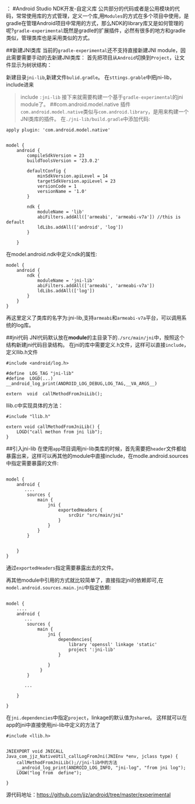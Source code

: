 ：
#Android Studio NDK开发-自定义库
公共部分的代码或者是公用模块的代码，常常使用库的方式管理，定义一个库,用`Modules`的方式在多个项目中使用，是gradle在管理Android项目中常用的方式，那么NDK的library库又是如何管理的呢?`gradle-experimental`既然是gradle的扩展插件，必然有很多的地方和gradle类似，管理类库也是采用类似的方式。

##新建JNI类库
当前的`gradle-experimental`还不支持直接新建JNI module，因此需要需要手动的去新建JNI类库：
首先把项目从`Android`切换到`Project`，让文件显示为树状结构：

新建目录`jni-lib`,新建文件`bulid.gradle`。
在`sttings.grable`中把jni-lib，include进来
>include `:jni-lib`
接下来就需要构建一个基于`gradle-experimental`的jni module了。
##com.android.model.native
插件`com.android.model.native`类似与`com.android.library`，是用来构建一个JNI类库的插件。
在`./jni-lib/build.gradle`中添加代码:

```
apply plugin: 'com.android.model.native'


model {
    android {
        compileSdkVersion = 23
        buildToolsVersion = '23.0.2'

        defaultConfig {
            minSdkVersion.apiLevel = 14
            targetSdkVersion.apiLevel = 23
            versionCode = 1
            versionName = '1.0'
        }

        ndk {
            moduleName = 'lib'
            abiFilters.addAll(['armeabi', 'armeabi-v7a']) //this is default
            ldLibs.addAll(['android', 'log'])
        }

    }
```
在model.android.ndk中定义ndk的属性:
```
model {
    android {
        ndk {
            moduleName = 'jni-lib'
            abiFilters.addAll(['armeabi', 'armeabi-v7a']) 
            ldLibs.addAll(['log'])
        }
    }
}
```
再这里定义了类库的名字为:jni-lib,支持`armeabi`和`armeabi-v7a`平台，可以调用系统的log库。

##jni代码
JNI代码默认放在**module**的主目录下的`./src/main/jni`中，按照这个结构新建jni代码目录结构。
在jni的库中需要定义.h文件，这样可以直接`include`，定义llib.h文件
```
#include <android/log.h>

#define  LOG_TAG "jni-lib"
#define  LOGD(...) __android_log_print(ANDROID_LOG_DEBUG,LOG_TAG,__VA_ARGS__)

extern  void  callMethodFromJniLib();
```

llib.c中实现具体的方法：
```
#include "llib.h"

extern void callMethodFromJniLib() {
    LOGD("call methon from jni lib");
}
```

##引入jni-lib
在使用`app`项目调用jni-lib类库的时候，首先需要把`header`文件都给暴露出来，这样可以再其他的module中直接include，在modle.android.sources中指定需要暴露的文件:
```

model {
    android {
       ....
        sources {
            main {
                jni {
                    exportedHeaders {
                        srcDir "src/main/jni"
                    }
                }
            }
        }


    }
}
```
通过`exportedHeaders`指定需要暴露出去的文件。

再其他module中引用的方式就比较简单了，直接指定jni的依赖即可,在`model.android.sources.main.jni`中指定依赖:
```

model {
    ....
    android {
       ...
        sources {
            main {
                jni {
                    dependencies{
                        library 'openssl' linkage 'static'
                        project ':jni-lib'
                    }
                   
                }
             }
        }

       ...

    }

}
```
在`jni.dependencies`中指定`project`，linkage的默认值为`shared`。
这样就可以在app的jni中直接使用jni-lib中定义的方法了
```
#include <llib.h>


JNIEXPORT void JNICALL
Java_com_jjz_NativeUtil_callLogFromJni(JNIEnv *env, jclass type) {
    callMethodFromJniLib();//jni-lib中的方法
    __android_log_print(ANDROID_LOG_INFO, "jni-log", "from jni log");
    LOGW("log from  define");

}

```

源代码地址：https://github.com/jjz/android/tree/master/experimental

